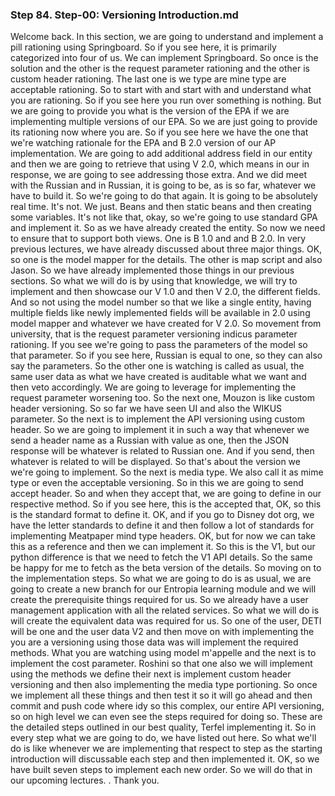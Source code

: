 ### Step 84. Step-00: Versioning Introduction.md
Welcome back.  In this section, we are going to understand and implement a pill rationing using Springboard.  So if you see here, it is primarily categorized into four of us.  We can implement Springboard.  So once is the solution and the other is the request parameter rationing and the other is custom header  rationing.  The last one is we type are mine type are acceptable rationing.  So to start with and start with and understand what you are rationing.  So if you see here you run over something is nothing.  But we are going to provide you what is the version of the EPA if we are implementing multiple versions  of our EPA.  So we are just going to provide its rationing now where you are.  So if you see here we have the one that we're watching rationale for the EPA and B 2.0 version of our  AP implementation.  We are going to add additional address field in our entity and then we are going to retrieve that using  V 2.0, which means in our in response, we are going to see addressing those extra.  And we did meet with the Russian and in Russian, it is going to be, as is so far, whatever we have  to build it.  So we're going to do that again.  It is going to be absolutely real time.  It's not.  We just.  Beans and then static beans and then creating some variables.  It's not like that, okay, so we're going to use standard GPA and implement it.  So as we have already created the entity.  So now we need to ensure that to support both views.  One is B 1.0 and and B 2.0.  In very previous lectures, we have already discussed about three major things.  OK, so one is the model mapper for the details.  The other is map script and also Jason.  So we have already implemented those things in our previous sections.  So what we will do is by using that knowledge, we will try to implement and then showcase our V 1.0  and then V 2.0, the different fields.  And so not using the model number so that we like a single entity, having multiple fields like newly  implemented fields will be available in 2.0 using model mapper and whatever we have created for V 2.0.  So movement from university, that is the request parameter versioning indicus parameter rationing.  If you see we're going to pass the parameters of the model so that parameter.  So if you see here, Russian is equal to one, so they can also say the parameters.  So the other one is watching is called as usual, the same user data as what we have created is auditable  what we want and then veto accordingly.  We are going to leverage for implementing the request parameter worsening too.  So the next one, Mouzon is like custom header versioning.  So so far we have seen UI and also the WIKUS parameter.  So the next is to implement the API versioning using custom header.  So we are going to implement it in such a way that whenever we send a header name as a Russian with  value as one, then the JSON response will be whatever is related to Russian one.  And if you send, then whatever is related to will be displayed.  So that's about the version we we're going to implement.  So the next is media type.  We also call it as mime type or even the acceptable versioning.  So in this we are going to send accept header.  So and when they accept that, we are going to define in our respective method.  So if you see here, this is the accepted that, OK, so this is the standard format to define it.  OK, and if you go to Disney dot org, we have the letter standards to define it and then follow a lot  of standards for implementing Meatpaper mind type headers.  OK, but for now we can take this as a reference and then we can implement it.  So this is the V1, but our python difference is that we need to fetch the V1 API details.  So the same be happy for me to fetch as the beta version of the details.  So moving on to the implementation steps.  So what we are going to do is as usual, we are going to create a new branch for our Entropia learning  module and we will create the prerequisite things required for us.  So we already have a user management application with all the related services.  So what we will do is will create the equivalent data was required for us.  So one of the user, DETI will be one and the user data V2 and then move on with implementing the you  are a versioning using those data was will implement the required methods.  What you are watching using model m'appelle and the next is to implement the cost parameter.  Roshini so that one also we will implement using the methods we define their next is implement custom  header versioning and then also implementing the media type portioning.  So once we implement all these things and then test it so it will go ahead and then commit and push  code where idy so this complex, our entire API versioning, so on high level we can even see the steps  required for doing so.  These are the detailed steps outlined in our best quality, Terfel implementing it.  So in every step what we are going to do, we have listed out here.  So what we'll do is like whenever we are implementing that respect to step as the starting introduction  will discussable each step and then implemented it.  OK, so we have built seven steps to implement each new order.  So we will do that in our upcoming lectures.    .  Thank you.    
